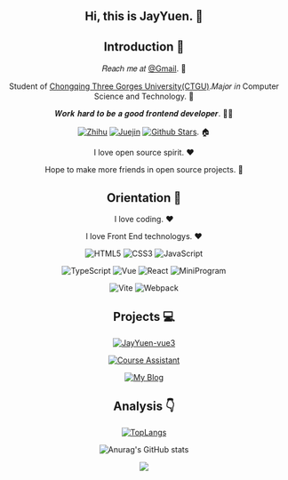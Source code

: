 <div align=center>

## Hi, this is JayYuen. :wave: 

## Introduction :raised_hands:

𝑅𝑒𝑎𝑐ℎ 𝑚𝑒 𝑎𝑡 [@Gmail](mailto:cqwkkj@gmail.com). :email:

Student of [Chongqing Three Gorges University(CTGU)](https://www.sanxiau.edu.cn/).𝑀𝑎𝑗𝑜𝑟 𝑖𝑛 Computer Science and Technology. :school:

𝑾𝒐𝒓𝒌 𝒉𝒂𝒓𝒅 𝒕𝒐 𝒃𝒆 𝒂 𝒈𝒐𝒐𝒅 𝒇𝒓𝒐𝒏𝒕𝒆𝒏𝒅 𝒅𝒆𝒗𝒆𝒍𝒐𝒑𝒆𝒓. :man_technologist:

[![Zhihu](https://img.shields.io/badge/dynamic/json?color=142026&labelColor=0066ff&logo=zhihu&logoColor=white&label=zhihu%20fans&query=%24.data.totalSubs&url=https%3A%2F%2Fapi.spencerwoo.com%2Fsubstats%2F%3Fsource%3Dzhihu%26queryKey%3Dyuanriver)](https://www.zhihu.com/people/yuanriver)
[![Juejin](https://img.shields.io/badge/juejin-JayYuen-1e80ff?logo=bytedance)](https://juejin.cn/user/2981531266857262)
[![Github Stars](https://img.shields.io/github/stars/JayYuen666?color=faf408&label=github%20stars&logo=github)](https://github.com/JayYuen666). :house: 

I love open source spirit. :heart:

Hope to make more friends in open source projects. :eyes:

## Orientation :dart:

I love coding. :heart:

I love Front End technologys. :heart:

<p>

![HTML5](https://img.shields.io/badge/-HTML5-red?logo=html5&logoColor=white)
![CSS3](https://img.shields.io/badge/-CSS3-blue?logo=css3&logoColor=white)
![JavaScript](https://img.shields.io/badge/-JavaScript-yellow?logo=javascript&logoColor=white)

</p>

<p>

![TypeScript](https://img.shields.io/badge/-TypeScript-blue?logo=typescript&logoColor=white)
![Vue](https://img.shields.io/badge/-Vue-34495e?logo=vue.js)
![React](https://img.shields.io/badge/-React-282c34?logo=react)
![MiniProgram](https://img.shields.io/badge/-MiniProgram-07c160?logo=wechat&logoColor=white)

</p>

<p>

![Vite](https://img.shields.io/badge/-Vite-646cff?logo=vite&logoColor=white)
![Webpack](https://img.shields.io/badge/-Webpack-1a6bac?logo=webpack)

</p>

## Projects :computer:

[![JayYuen-vue3](https://github-readme-stats.vercel.app/api/pin/?username=JayYuen666&repo=JayYuen-vue3&title_color=fff&icon_color=f9f9f9&text_color=9f9f9f&bg_color=151515)](https://github.com/JayYuen666/JayYuen-vue3)

[![Course Assistant](https://github-readme-stats.vercel.app/api/pin/?username=JayYuen666&repo=template&title_color=fff&icon_color=f9f9f9&text_color=9f9f9f&bg_color=151515)](https://github.com/JayYuen666/template)

[![My Blog](https://github-readme-stats.vercel.app/api/pin/?username=JayYuen666&repo=gatsby-app&title_color=fff&icon_color=f9f9f9&text_color=9f9f9f&bg_color=151515)](https://github.com/JayYuen666/gatsby-app)

## Analysis :point_down:

[![TopLangs](https://github-readme-stats.vercel.app/api/top-langs/?username=JayYuen666&layout=compact)](https://github.com/JayYuen666/JayYuen666)

![Anurag's GitHub stats](https://github-readme-stats.vercel.app/api?username=JayYuen666&show_icons=true&bg_color=30,e96443,904e95&title_color=fff&text_color=fff)

![](https://github-profile-trophy.vercel.app/?username=JayYuen666&theme=flat&column=7&margin-w=10)

</div>